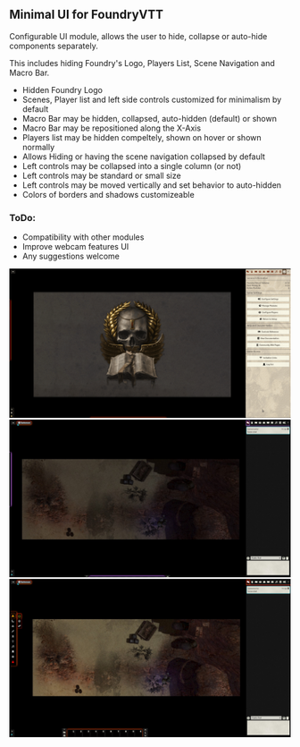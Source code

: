 ## Minimal UI for FoundryVTT

Configurable UI module, allows the user to hide, collapse or auto-hide components separately.

This includes hiding Foundry's Logo, Players List, Scene Navigation and Macro Bar.

* Hidden Foundry Logo
* Scenes, Player list and left side controls customized for minimalism by default 
* Macro Bar may be hidden, collapsed, auto-hidden (default) or shown
* Macro Bar may be repositioned along the X-Axis
* Players list may be hidden compeltely, shown on hover or shown normally
* Allows Hiding or having the scene navigation collapsed by default
* Left controls may be collapsed into a single column (or not)
* Left controls may be standard or small size
* Left controls may be moved vertically and set behavior to auto-hidden
* Colors of borders and shadows customizeable

### ToDo:
* Compatibility with other modules
* Improve webcam features UI
* Any suggestions welcome

![Example GIF](./examplegif-long.gif)
![Example Image](./example11.jpg)
![Example Image](./example10.jpg)
